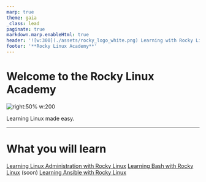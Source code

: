 ```yaml
---
marp: true
theme: gaia
_class: lead
paginate: true
markdown.marp.enableHtml: true
header: '![w:300](./assets/rocky_logo_white.png) Learning with Rocky Linux'
footer: '**Rocky Linux Academy**'
---
```


<style>
header,footer
{
    color: #fff;
}
section header a {
  color: inherit;
}
section a,a:link,a:visited {
    color: inherit;
}
section {
  padding-top: 90px;
}
@import url('./assets/css/rocky-theme.css');
@import url('./assets/css/fontawesome.css');
@import url('./assets/css/solid.css');
@import url('./assets/css/brands.css');
</style>

# Welcome to the Rocky Linux Academy

![right:50% w:200](./assets/rocky_linux_logo.svg)

Learning Linux made easy.

---

# <i class="fa-solid fa-chalkboard-user"></i> What you will learn

<i class="fa-brands fa-leanpub"></i> [Learning Linux Administration with Rocky Linux](./admin_guide/)
<i class="fa-brands fa-leanpub"></i> [Learning Bash with Rocky Linux](./bash/) (soon)
<i class="fa-brands fa-leanpub"></i> [Learning Ansible with Rocky Linux](./ansible/)

